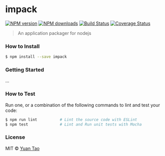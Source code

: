 # impack

[![NPM version](http://img.shields.io/npm/v/impack.svg?style=flat-square)](https://www.npmjs.com/package/impack)
[![NPM downloads](http://img.shields.io/npm/dm/impack.svg?style=flat-square)](https://www.npmjs.com/package/impack)
[![Build Status](http://img.shields.io/travis/taoyuan/impack/master.svg?style=flat-square)](https://travis-ci.org/taoyuan/impack)
[![Coverage Status](https://img.shields.io/coveralls/taoyuan/impack.svg?style=flat-square)](https://coveralls.io/taoyuan/impack)

> An application packager for nodejs

### How to Install

```sh
$ npm install --save impack
```

### Getting Started

...

### How to Test

Run one, or a combination of the following commands to lint and test your code:

```sh
$ npm run lint          # Lint the source code with ESLint
$ npm test              # Lint and Run unit tests with Mocha
```

### License

MIT © [Yuan Tao]()
